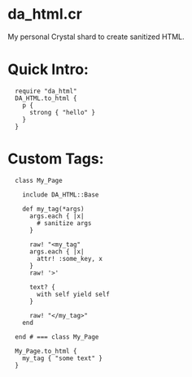 
da\_html.cr
=========

My personal Crystal shard to create sanitized HTML.

Quick Intro:
======

```Crystal
  require "da_html"
  DA_HTML.to_html {
    p {
      strong { "hello" }
    }
  }
```

Custom Tags:
=============

```Crystal
  class My_Page

    include DA_HTML::Base

    def my_tag(*args)
      args.each { |x|
        # sanitize args
      }

      raw! "<my_tag"
      args.each { |x|
        attr! :some_key, x
      }
      raw! '>'

      text? {
        with self yield self
      }

      raw! "</my_tag>"
    end

  end # === class My_Page

  My_Page.to_html {
    my_tag { "some text" }
  }
```



